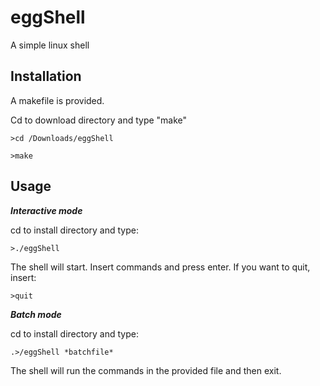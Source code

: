 # eggShell
A simple linux shell

## Installation
A makefile is provided. 

Cd to download directory and type "make"

`>cd /Downloads/eggShell`

`>make`

## Usage

**_Interactive mode_**

cd to install directory and type:

`>./eggShell`

The shell will start. Insert commands and press enter.
If you want to quit, insert:

`>quit`



**_Batch mode_**

cd to install directory and type:

```
.>/eggShell *batchfile*
```

The shell will run the commands in the provided file and then exit.
